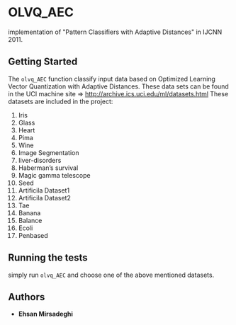 # OLVQ_AEC
implementation of "Pattern Classifiers with Adaptive Distances" in IJCNN 2011.


## Getting Started

The `olvq_AEC` function classify input data based on Optimized Learning Vector Quantization with Adaptive Distances. These data sets can be found in the UCI machine site => http://archive.ics.uci.edu/ml/datasets.html
These datasets are included in the project:
1. Iris
3. Glass
4. Heart
5. Pima
6. Wine
7. Image Segmentation
8. liver-disorders
9. Haberman’s survival
10. Magic gamma telescope
11. Seed
12. Artificila Dataset1
13. Artificila Dataset2
14. Tae
15. Banana
16. Balance
17. Ecoli
18. Penbased


## Running the tests

simply run ```olvq_AEC``` and choose one of the above mentioned datasets.

## Authors

* **Ehsan Mirsadeghi**
